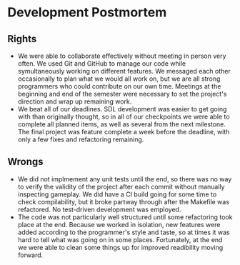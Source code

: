 # Development Postmortem

## Rights
- We were able to collaborate effectively without meeting in person very often. We used Git and GitHub to manage our code while symultaneously working on different features. We messaged each other occasionally to plan what we would all work on, but we are all strong programmers who could contribute on our own time. Meetings at the beginning and end of the semester were necessary to set the project's direction and wrap up remaining work.
- We beat all of our deadlines. SDL development was easier to get going with than originally thought, so in all of our checkpoints we were able to complete all planned items, as well as several from the next milestone. The final project was feature complete a week before the deadline, with only a few fixes and refactoring remaining.

## Wrongs
- We did not implmement any unit tests until the end, so there was no way to verify the validity of the project after each commit without manually inspecting gameplay. We did have a CI build going for some time to check compilability, but it broke partway through after the Makefile was refactored. No test-driven development was employed.
- The code was not particularly well structured until some refactoring took place at the end. Because we worked in isolation, new features were added according to the programmer's style and taste, so at times it was hard to tell what was going on in some places. Fortunately, at the end we were able to clean some things up for improved readibility moving forward.